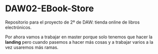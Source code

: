 # DAW02-EBook-Store

Repositorio para el proyecto de 2º de DAW: tienda online de libros electrónicos.

Por ahora vamos a trabajar en master porque solo tenemos que hacer la **landing** pero cuando pasemos a hacer más cosas y a trabajar varios a la vez usaremos más ramas.
